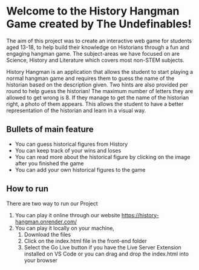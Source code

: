 # Welcome to the History Hangman Game created by The Undefinables!

The aim of this project was to create an interactive web game for students aged 13-18, to help build their knowledge on Historians through a fun and engaging hangman game. The subject-areas we have focused on are Science, History and Literature which covers most non-STEM subjects.

History Hangman is an application that allows the student to start playing a normal hangman game and requires them to guess the name of the historian based on the description given. Two hints are also provided per round to help guess the historian! The maximum number of letters they are allowed to get wrong is 8. 
If they manage to get the name of the historian right, a photo of them appears. This allows the student to have a better representation of the historian and learn in a visual way. 


## Bullets of main feature

- You can guess historical figures from History
- You can keep track of your wins and loses 
- You can read more about the historical figure by clicking on the image after you finished the game
- You can add your own historical figures to the game

## How to run

There are two way to run our Project

1. You can play it online through our website https://history-hangman.onrender.com/ 
2. You can play it locally on your machine, 
    1. Download the files  
    2. Click on the index.html file in the front-end folder
    3. Select the Go Live button if you have the Live Server Extension installed on VS Code or you can drag and drop the index.html into your browser


